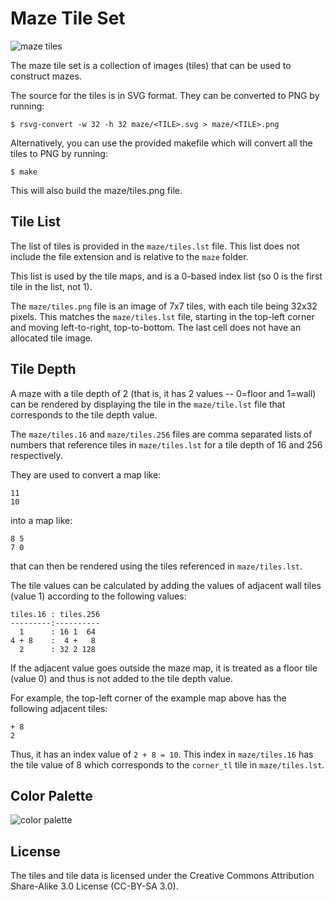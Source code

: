 # Maze Tile Set

![maze tiles](https://raw.github.com/rhdunn/maze-tileset/master/maze/tiles.png)

The maze tile set is a collection of images (tiles) that can be used to
construct mazes.

The source for the tiles is in SVG format. They can be converted to PNG by running:

	$ rsvg-convert -w 32 -h 32 maze/<TILE>.svg > maze/<TILE>.png

Alternatively, you can use the provided makefile which will convert all the
tiles to PNG by running:

	$ make

This will also build the maze/tiles.png file.

## Tile List

The list of tiles is provided in the `maze/tiles.lst` file. This list does not
include the file extension and is relative to the `maze` folder.

This list is used by the tile maps, and is a 0-based index list (so 0 is the
first tile in the list, not 1).

The `maze/tiles.png` file is an image of 7x7 tiles, with each tile being 32x32
pixels. This matches the `maze/tiles.lst` file, starting in the top-left corner
and moving left-to-right, top-to-bottom. The last cell does not have an allocated
tile image.

## Tile Depth

A maze with a tile depth of 2 (that is, it has 2 values -- 0=floor and 1=wall)
can be rendered by displaying the tile in the `maze/tile.lst` file that
corresponds to the tile depth value.

The `maze/tiles.16` and `maze/tiles.256` files are comma separated lists of
numbers that reference tiles in `maze/tiles.lst` for a tile depth of 16 and
256 respectively.

They are used to convert a map like:

	11
	10

into a map like:

	8 5
	7 0

that can then be rendered using the tiles referenced in `maze/tiles.lst`.

The tile values can be calculated by adding the values of adjacent wall tiles
(value 1) according to the following values:

	tiles.16 : tiles.256
	---------:----------
	  1      : 16 1  64
	4 + 8    :  4 +   8
	  2      : 32 2 128

If the adjacent value goes outside the maze map, it is treated as a floor
tile (value 0) and thus is not added to the tile depth value.

For example, the top-left corner of the example map above has the following
adjacent tiles:

	+ 8
	2

Thus, it has an index value of `2 + 8 = 10`. This index in `maze/tiles.16` has
the tile value of 8 which corresponds to the `corner_tl` tile in `maze/tiles.lst`.

## Color Palette

![color palette](https://raw.github.com/rhdunn/maze-tileset/master/maze/color-palette.png)

## License

The tiles and tile data is licensed under the Creative Commons Attribution
Share-Alike 3.0 License (CC-BY-SA 3.0).
